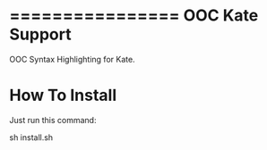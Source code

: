 ================
OOC Kate Support
================

OOC Syntax Highlighting for Kate.


How To Install
==============

Just run this command:

  sh install.sh

